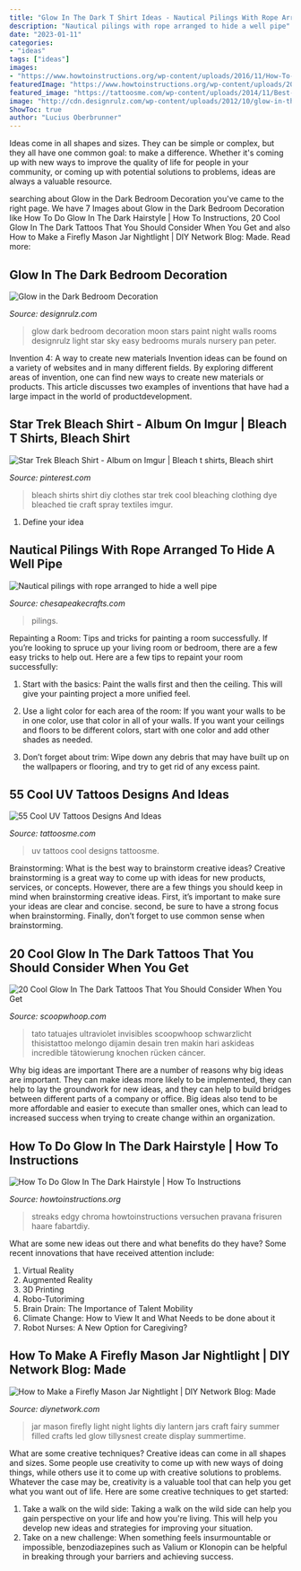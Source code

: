 ```yaml
---
title: "Glow In The Dark T Shirt Ideas - Nautical Pilings With Rope Arranged To Hide A Well Pipe"
description: "Nautical pilings with rope arranged to hide a well pipe"
date: "2023-01-11"
categories:
- "ideas"
tags: ["ideas"]
images:
- "https://www.howtoinstructions.org/wp-content/uploads/2016/11/How-To-Do-Glow-In-The-Dark-Hairstyle-2.jpg"
featuredImage: "https://www.howtoinstructions.org/wp-content/uploads/2016/11/How-To-Do-Glow-In-The-Dark-Hairstyle-2.jpg"
featured_image: "https://tattoosme.com/wp-content/uploads/2014/11/Best-uv-tattoos-designs-ideas-58_mini.jpg"
image: "http://cdn.designrulz.com/wp-content/uploads/2012/10/glow-in-the-dark-12.jpg"
ShowToc: true
author: "Lucius Oberbrunner"
---
```



Ideas come in all shapes and sizes. They can be simple or complex, but they all have one common goal: to make a difference. Whether it's coming up with new ways to improve the quality of life for people in your community, or coming up with potential solutions to problems, ideas are always a valuable resource.

	

		
searching about Glow in the Dark Bedroom Decoration you've came to the right page. We have 7 Images about Glow in the Dark Bedroom Decoration like How To Do Glow In The Dark Hairstyle | How To Instructions, 20 Cool Glow In The Dark Tattoos That You Should Consider When You Get and also How to Make a Firefly Mason Jar Nightlight | DIY Network Blog: Made. Read more:
		
    
## Glow In The Dark Bedroom Decoration

<img loading=lazy src="http://cdn.designrulz.com/wp-content/uploads/2012/10/glow-in-the-dark-12.jpg" onerror="this.onerror=null;this.src='https://tse2.mm.bing.net/th?id=OIP.HTtkEct1vVo44S_MvhReegHaD7&amp;pid=15.1';" alt="Glow in the Dark Bedroom Decoration">

_Source: designrulz.com_

>glow dark bedroom decoration moon stars paint night walls rooms designrulz light star sky easy bedrooms murals nursery pan peter. 

	

Invention 4: A way to create new materials
Invention ideas can be found on a variety of websites and in many different fields. By exploring different areas of invention, one can find new ways to create new materials or products. This article discusses two examples of inventions that have had a large impact in the world of productdevelopment.

    
## Star Trek Bleach Shirt - Album On Imgur | Bleach T Shirts, Bleach Shirt

<img loading=lazy src="https://i.pinimg.com/736x/2f/12/1e/2f121e11d67d6c8be7c7d284ff31e849--bleach-art-bleach-shirts.jpg" onerror="this.onerror=null;this.src='https://tse4.mm.bing.net/th?id=OIP.Pcg8Rn8XODFkqEWy-uYdIAHaJ3&amp;pid=15.1';" alt="Star Trek Bleach Shirt - Album on Imgur | Bleach t shirts, Bleach shirt">

_Source: pinterest.com_

>bleach shirts shirt diy clothes star trek cool bleaching clothing dye bleached tie craft spray textiles imgur. 

	

1. Define your idea

    
## Nautical Pilings With Rope Arranged To Hide A Well Pipe

<img loading=lazy src="http://www.chesapeakecrafts.com/2birds-1.jpg" onerror="this.onerror=null;this.src='https://tse1.mm.bing.net/th?id=OIP.wC7atjOLCMPGU50Vr-tOaQAAAA&amp;pid=15.1';" alt="Nautical pilings with rope arranged to hide a well pipe">

_Source: chesapeakecrafts.com_

>pilings. 

	

Repainting a Room: Tips and tricks for painting a room successfully.
If you’re looking to spruce up your living room or bedroom, there are a few easy tricks to help out. Here are a few tips to repaint your room successfully:
1) Start with the basics: Paint the walls first and then the ceiling. This will give your painting project a more unified feel.

2) Use a light color for each area of the room: If you want your walls to be in one color, use that color in all of your walls. If you want your ceilings and floors to be different colors, start with one color and add other shades as needed.

3) Don’t forget about trim: Wipe down any debris that may have built up on the wallpapers or flooring, and try to get rid of any excess paint.

    
## 55 Cool UV Tattoos Designs And Ideas

<img loading=lazy src="https://tattoosme.com/wp-content/uploads/2014/11/Best-uv-tattoos-designs-ideas-58_mini.jpg" onerror="this.onerror=null;this.src='https://tse4.mm.bing.net/th?id=OIP.8m6ShLSD-6xQR2wCHhiHXgHaLS&amp;pid=15.1';" alt="55 Cool UV Tattoos Designs And Ideas">

_Source: tattoosme.com_

>uv tattoos cool designs tattoosme. 

	

Brainstorming: What is the best way to brainstorm creative ideas?
Creative brainstorming is a great way to come up with ideas for new products, services, or concepts. However, there are a few things you should keep in mind when brainstorming creative ideas. First, it’s important to make sure your ideas are clear and concise. second, be sure to have a strong focus when brainstorming. Finally, don’t forget to use common sense when brainstorming.

    
## 20 Cool Glow In The Dark Tattoos That You Should Consider When You Get

<img loading=lazy src="https://s3.scoopwhoop.com/anj/glowtats/76274299.jpg" onerror="this.onerror=null;this.src='https://tse1.mm.bing.net/th?id=OIP.ch5WfzkyemheYPQldcEE-AHaJ4&amp;pid=15.1';" alt="20 Cool Glow In The Dark Tattoos That You Should Consider When You Get">

_Source: scoopwhoop.com_

>tato tatuajes ultraviolet invisibles scoopwhoop schwarzlicht thisistattoo melongo dijamin desain tren makin hari askideas incredible tätowierung knochen rücken cáncer. 

	

Why big ideas are important
There are a number of reasons why big ideas are important. They can make ideas more likely to be implemented, they can help to lay the groundwork for new ideas, and they can help to build bridges between different parts of a company or office. Big ideas also tend to be more affordable and easier to execute than smaller ones, which can lead to increased success when trying to create change within an organization.

    
## How To Do Glow In The Dark Hairstyle | How To Instructions

<img loading=lazy src="https://www.howtoinstructions.org/wp-content/uploads/2016/11/How-To-Do-Glow-In-The-Dark-Hairstyle-2.jpg" onerror="this.onerror=null;this.src='https://tse3.mm.bing.net/th?id=OIP.WoGygrDvBuZjcfJwQOl71AHaJ-&amp;pid=15.1';" alt="How To Do Glow In The Dark Hairstyle | How To Instructions">

_Source: howtoinstructions.org_

>streaks edgy chroma howtoinstructions versuchen pravana frisuren haare fabartdiy. 

	

What are some new ideas out there and what benefits do they have?
Some recent innovations that have received attention include: 
1. Virtual Reality 
2. Augmented Reality 
3. 3D Printing 
4. Robo-Tutoriming 
5. Brain Drain: The Importance of Talent Mobility 
6. Climate Change: How to View It and What Needs to be done about it 
7. Robot Nurses: A New Option for Caregiving?

    
## How To Make A Firefly Mason Jar Nightlight | DIY Network Blog: Made

<img loading=lazy src="http://diy.sndimg.com/content/dam/images/diy/fullset/2017/7/6/0/Original_Caughey-Melissa-firefly-masonjar-2.jpg.rend.hgtvcom.616.822.suffix/1499375125981.jpeg" onerror="this.onerror=null;this.src='https://tse1.mm.bing.net/th?id=OIP.65ThsPkL0EtY8O72s8o31gHaJ4&amp;pid=15.1';" alt="How to Make a Firefly Mason Jar Nightlight | DIY Network Blog: Made">

_Source: diynetwork.com_

>jar mason firefly light night lights diy lantern jars craft fairy summer filled crafts led glow tillysnest create display summertime. 

	

What are some creative techniques?
Creative ideas can come in all shapes and sizes. Some people use creativity to come up with new ways of doing things, while others use it to come up with creative solutions to problems. Whatever the case may be, creativity is a valuable tool that can help you get what you want out of life. Here are some creative techniques to get started: 
1. Take a walk on the wild side: Taking a walk on the wild side can help you gain perspective on your life and how you're living. This will help you develop new ideas and strategies for improving your situation. 
2. Take on a new challenge: When something feels insurmountable or impossible, benzodiazepines such as Valium or Klonopin can be helpful in breaking through your barriers and achieving success.

